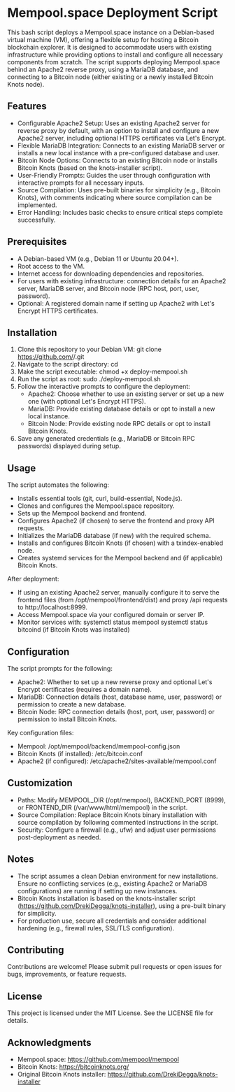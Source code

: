 # Mempool.space Deployment Script

This bash script deploys a Mempool.space instance on a Debian-based virtual machine (VM), offering a flexible setup for hosting a Bitcoin blockchain explorer. It is designed to accommodate users with existing infrastructure while providing options to install and configure all necessary components from scratch. The script supports deploying Mempool.space behind an Apache2 reverse proxy, using a MariaDB database, and connecting to a Bitcoin node (either existing or a newly installed Bitcoin Knots node).

## Features
- Configurable Apache2 Setup: Uses an existing Apache2 server for reverse proxy by default, with an option to install and configure a new Apache2 server, including optional HTTPS certificates via Let's Encrypt.
- Flexible MariaDB Integration: Connects to an existing MariaDB server or installs a new local instance with a pre-configured database and user.
- Bitcoin Node Options: Connects to an existing Bitcoin node or installs Bitcoin Knots (based on the knots-installer script).
- User-Friendly Prompts: Guides the user through configuration with interactive prompts for all necessary inputs.
- Source Compilation: Uses pre-built binaries for simplicity (e.g., Bitcoin Knots), with comments indicating where source compilation can be implemented.
- Error Handling: Includes basic checks to ensure critical steps complete successfully.

## Prerequisites
- A Debian-based VM (e.g., Debian 11 or Ubuntu 20.04+).
- Root access to the VM.
- Internet access for downloading dependencies and repositories.
- For users with existing infrastructure: connection details for an Apache2 server, MariaDB server, and Bitcoin node (RPC host, port, user, password).
- Optional: A registered domain name if setting up Apache2 with Let's Encrypt HTTPS certificates.

## Installation
1. Clone this repository to your Debian VM:
   git clone https://github.com/<your-username>/<your-repo>.git
2. Navigate to the script directory:
   cd <your-repo>
3. Make the script executable:
   chmod +x deploy-mempool.sh
4. Run the script as root:
   sudo ./deploy-mempool.sh
5. Follow the interactive prompts to configure the deployment:
   - Apache2: Choose whether to use an existing server or set up a new one (with optional Let's Encrypt HTTPS).
   - MariaDB: Provide existing database details or opt to install a new local instance.
   - Bitcoin Node: Provide existing node RPC details or opt to install Bitcoin Knots.
6. Save any generated credentials (e.g., MariaDB or Bitcoin RPC passwords) displayed during setup.

## Usage
The script automates the following:
- Installs essential tools (git, curl, build-essential, Node.js).
- Clones and configures the Mempool.space repository.
- Sets up the Mempool backend and frontend.
- Configures Apache2 (if chosen) to serve the frontend and proxy API requests.
- Initializes the MariaDB database (if new) with the required schema.
- Installs and configures Bitcoin Knots (if chosen) with a txindex-enabled node.
- Creates systemd services for the Mempool backend and (if applicable) Bitcoin Knots.

After deployment:
- If using an existing Apache2 server, manually configure it to serve the frontend files (from /opt/mempool/frontend/dist) and proxy /api requests to http://localhost:8999.
- Access Mempool.space via your configured domain or server IP.
- Monitor services with:
  systemctl status mempool
  systemctl status bitcoind (if Bitcoin Knots was installed)

## Configuration
The script prompts for the following:
- Apache2: Whether to set up a new reverse proxy and optional Let's Encrypt certificates (requires a domain name).
- MariaDB: Connection details (host, database name, user, password) or permission to create a new database.
- Bitcoin Node: RPC connection details (host, port, user, password) or permission to install Bitcoin Knots.

Key configuration files:
- Mempool: /opt/mempool/backend/mempool-config.json
- Bitcoin Knots (if installed): /etc/bitcoin.conf
- Apache2 (if configured): /etc/apache2/sites-available/mempool.conf

## Customization
- Paths: Modify MEMPOOL_DIR (/opt/mempool), BACKEND_PORT (8999), or FRONTEND_DIR (/var/www/html/mempool) in the script.
- Source Compilation: Replace Bitcoin Knots binary installation with source compilation by following commented instructions in the script.
- Security: Configure a firewall (e.g., ufw) and adjust user permissions post-deployment as needed.

## Notes
- The script assumes a clean Debian environment for new installations. Ensure no conflicting services (e.g., existing Apache2 or MariaDB configurations) are running if setting up new instances.
- Bitcoin Knots installation is based on the knots-installer script (https://github.com/DrekiDegga/knots-installer), using a pre-built binary for simplicity.
- For production use, secure all credentials and consider additional hardening (e.g., firewall rules, SSL/TLS configuration).

## Contributing
Contributions are welcome! Please submit pull requests or open issues for bugs, improvements, or feature requests.

## License
This project is licensed under the MIT License. See the LICENSE file for details.

## Acknowledgments
- Mempool.space: https://github.com/mempool/mempool
- Bitcoin Knots: https://bitcoinknots.org/
- Original Bitcoin Knots installer: https://github.com/DrekiDegga/knots-installer
